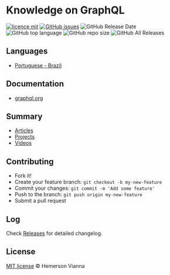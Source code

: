 # Knowledge on GraphQL

[![licence mit](https://img.shields.io/badge/license-MIT-blue.svg?style=flat-square)](http://hemersonvianna.mit-license.org/)
[![GitHub issues](https://img.shields.io/github/issues/org-victorinox/knowledge-graphql.svg)](https://github.com/org-victorinox/knowledge-graphql/issues)
![GitHub Release Date](https://img.shields.io/github/release-date/org-victorinox/knowledge-graphql.svg)
![GitHub top language](https://img.shields.io/github/languages/top/org-victorinox/knowledge-graphql.svg)
![GitHub repo size](https://img.shields.io/github/repo-size/org-victorinox/knowledge-graphql.svg)
![GitHub All Releases](https://img.shields.io/github/downloads/org-victorinox/knowledge-graphql/total.svg)

## Languages

* [Portuguese - Brazil](languages/pt_BR)

## Documentation

- [graphql.org](https://graphql.org/)

## Summary

- [Articles](ARTICLES.md)
- [Projects](PROJECTS.md)
- [Videos](VIDEOS.md)

## Contributing

- Fork it!
- Create your feature branch: `git checkout -b my-new-feature`
- Commit your changes: `git commit -m 'Add some feature'`
- Push to the branch: `git push origin my-new-feature`
- Submit a pull request

## Log

Check [Releases](https://github.com/org-victorinox/knowledge-graphql/releases) for detailed changelog.

## License

[MIT license](http://hemersonvianna.mit-license.org/) © Hemerson Vianna
